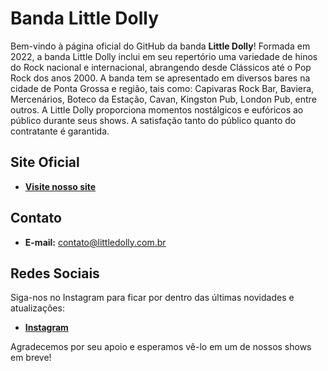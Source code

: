 # Banda Little Dolly

Bem-vindo à página oficial do GitHub da banda **Little Dolly**! Formada em 2022, a banda Little Dolly inclui em seu repertório uma variedade de hinos do Rock nacional e internacional, abrangendo desde Clássicos até o Pop Rock dos anos 2000.
A banda tem se apresentado em diversos bares na cidade de Ponta Grossa e região, tais como: Capivaras Rock Bar, Baviera, Mercenários, Boteco da Estação, Cavan, Kingston Pub, London Pub, entre outros.
A Little Dolly proporciona momentos nostálgicos e eufóricos ao público durante seus shows. A satisfação tanto do público quanto do contratante é garantida.

## Site Oficial
- [**Visite nosso site**](https://littledolly.com.br)

## Contato
- **E-mail:** contato@littledolly.com.br

## Redes Sociais
Siga-nos no Instagram para ficar por dentro das últimas novidades e atualizações:
- [**Instagram**](https://www.instagram.com/minhabanda)

Agradecemos por seu apoio e esperamos vê-lo em um de nossos shows em breve!
